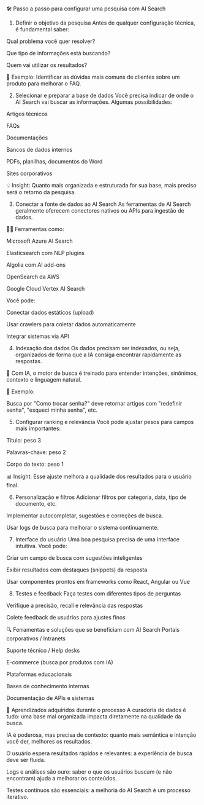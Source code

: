 🛠️ Passo a passo para configurar uma pesquisa com AI Search
1. Definir o objetivo da pesquisa
Antes de qualquer configuração técnica, é fundamental saber:

Qual problema você quer resolver?

Que tipo de informações está buscando?

Quem vai utilizar os resultados?

📌 Exemplo: Identificar as dúvidas mais comuns de clientes sobre um produto para melhorar o FAQ.

2. Selecionar e preparar a base de dados
Você precisa indicar de onde o AI Search vai buscar as informações. Algumas possibilidades:

Artigos técnicos

FAQs

Documentações

Bancos de dados internos

PDFs, planilhas, documentos do Word

Sites corporativos

💡 Insight: Quanto mais organizada e estruturada for sua base, mais preciso será o retorno da pesquisa.

3. Conectar a fonte de dados ao AI Search
As ferramentas de AI Search geralmente oferecem conectores nativos ou APIs para ingestão de dados.

👨‍💻 Ferramentas como:

Microsoft Azure AI Search

Elasticsearch com NLP plugins

Algolia com AI add-ons

OpenSearch da AWS

Google Cloud Vertex AI Search

Você pode:

Conectar dados estáticos (upload)

Usar crawlers para coletar dados automaticamente

Integrar sistemas via API

4. Indexação dos dados
Os dados precisam ser indexados, ou seja, organizados de forma que a IA consiga encontrar rapidamente as respostas.

🧠 Com IA, o motor de busca é treinado para entender intenções, sinônimos, contexto e linguagem natural.

💬 Exemplo:

Busca por "Como trocar senha?" deve retornar artigos com "redefinir senha", "esqueci minha senha", etc.

5. Configurar ranking e relevância
Você pode ajustar pesos para campos mais importantes:

Título: peso 3

Palavras-chave: peso 2

Corpo do texto: peso 1

📊 Insight: Esse ajuste melhora a qualidade dos resultados para o usuário final.

6. Personalização e filtros
Adicionar filtros por categoria, data, tipo de documento, etc.

Implementar autocompletar, sugestões e correções de busca.

Usar logs de busca para melhorar o sistema continuamente.

7. Interface do usuário
Uma boa pesquisa precisa de uma interface intuitiva. Você pode:

Criar um campo de busca com sugestões inteligentes

Exibir resultados com destaques (snippets) da resposta

Usar componentes prontos em frameworks como React, Angular ou Vue

8. Testes e feedback
Faça testes com diferentes tipos de perguntas

Verifique a precisão, recall e relevância das respostas

Colete feedback de usuários para ajustes finos

🔍 Ferramentas e soluções que se beneficiam com AI Search
Portais corporativos / Intranets

Suporte técnico / Help desks

E-commerce (busca por produtos com IA)

Plataformas educacionais

Bases de conhecimento internas

Documentação de APIs e sistemas

🧠 Aprendizados adquiridos durante o processo
A curadoria de dados é tudo: uma base mal organizada impacta diretamente na qualidade da busca.

IA é poderosa, mas precisa de contexto: quanto mais semântica e intenção você der, melhores os resultados.

O usuário espera resultados rápidos e relevantes: a experiência de busca deve ser fluida.

Logs e análises são ouro: saber o que os usuários buscam (e não encontram) ajuda a melhorar os conteúdos.

Testes contínuos são essenciais: a melhoria do AI Search é um processo iterativo.
